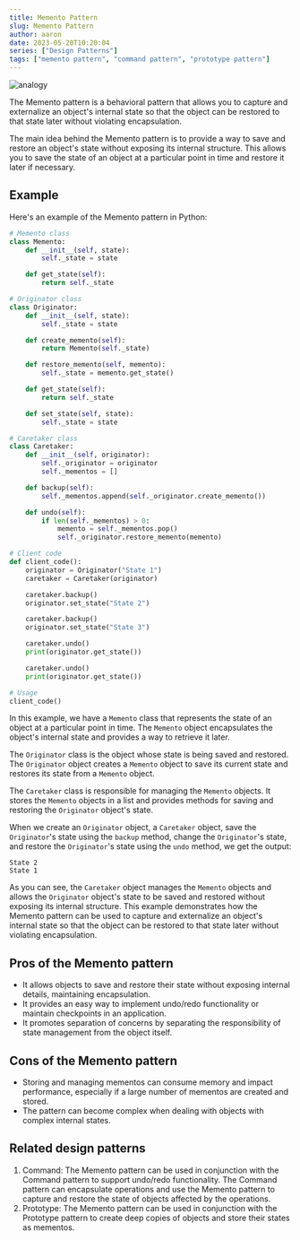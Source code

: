```yaml
---
title: Memento Pattern
slug: Memento Pattern
author: aaron
date: 2023-05-20T10:20:04
series: ["Design Patterns"]
tags: ["memento pattern", "command pattern", "prototype pattern"]
---
```



![analogy](https://refactoring.guru/images/patterns/diagrams/memento/problem1-en.png)

The Memento pattern is a behavioral pattern that allows you to capture and externalize an object's internal state so that the object can be restored to that state later without violating encapsulation.

The main idea behind the Memento pattern is to provide a way to save and restore an object's state without exposing its internal structure. This allows you to save the state of an object at a particular point in time and restore it later if necessary.

## Example

Here's an example of the Memento pattern in Python:

```python
# Memento class
class Memento:
    def __init__(self, state):
        self._state = state

    def get_state(self):
        return self._state

# Originator class
class Originator:
    def __init__(self, state):
        self._state = state

    def create_memento(self):
        return Memento(self._state)

    def restore_memento(self, memento):
        self._state = memento.get_state()

    def get_state(self):
        return self._state

    def set_state(self, state):
        self._state = state

# Caretaker class
class Caretaker:
    def __init__(self, originator):
        self._originator = originator
        self._mementos = []

    def backup(self):
        self._mementos.append(self._originator.create_memento())

    def undo(self):
        if len(self._mementos) > 0:
            memento = self._mementos.pop()
            self._originator.restore_memento(memento)

# Client code
def client_code():
    originator = Originator("State 1")
    caretaker = Caretaker(originator)

    caretaker.backup()
    originator.set_state("State 2")

    caretaker.backup()
    originator.set_state("State 3")

    caretaker.undo()
    print(originator.get_state())

    caretaker.undo()
    print(originator.get_state())

# Usage
client_code()
```

In this example, we have a `Memento` class that represents the state of an object at a particular point in time. The `Memento` object encapsulates the object's internal state and provides a way to retrieve it later.

The `Originator` class is the object whose state is being saved and restored. The `Originator` object creates a `Memento` object to save its current state and restores its state from a `Memento` object.

The `Caretaker` class is responsible for managing the `Memento` objects. It stores the `Memento` objects in a list and provides methods for saving and restoring the `Originator` object's state.

When we create an `Originator` object, a `Caretaker` object, save the `Originator`'s state using the `backup` method, change the `Originator`'s state, and restore the `Originator`'s state using the `undo` method, we get the output:

```
State 2
State 1
```

As you can see, the `Caretaker` object manages the `Memento` objects and allows the `Originator` object's state to be saved and restored without exposing its internal structure. This example demonstrates how the Memento pattern can be used to capture and externalize an object's internal state so that the object can be restored to that state later without violating encapsulation.


## Pros of the Memento pattern

- It allows objects to save and restore their state without exposing internal details, maintaining encapsulation.
- It provides an easy way to implement undo/redo functionality or maintain checkpoints in an application.
- It promotes separation of concerns by separating the responsibility of state management from the object itself.

## Cons of the Memento pattern

- Storing and managing mementos can consume memory and impact performance, especially if a large number of mementos are created and stored.
- The pattern can become complex when dealing with objects with complex internal states.

## Related design patterns

1. Command: The Memento pattern can be used in conjunction with the Command pattern to support undo/redo functionality. The Command pattern can encapsulate operations and use the Memento pattern to capture and restore the state of objects affected by the operations.
2. Prototype: The Memento pattern can be used in conjunction with the Prototype pattern to create deep copies of objects and store their states as mementos.